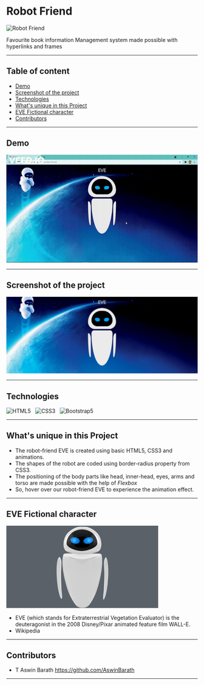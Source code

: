 # Robot Friend


<p>
<img src="assets/Robot%20Friend.png" alt="Robot Friend" />
</p>

Favourite book information Management system made possible with hyperlinks and frames


---

## Table of content

- [Demo](#Demo)
- [Screenshot of the project](#Screenshot-of-the-project)
- [Technologies](#Technologies)
- [What's unique in this Project](#What's-unique-in-this-Project)
- [EVE Fictional character](#EVE-Fictional-character)
- [Contributors](#Contributors)

---

## Demo

<p>
<img src="assets/Robot%20Friend.gif" alt="Robot Friend" />
</p>

---


## Screenshot of the project
<img src="assets/Eve-robot-animation.PNG" alt="Screenshot">

---

## Technologies

![HTML5](https://img.shields.io/badge/HTML5-E34F26?style=for-the-badge&logo=html5&logoColor=white)
&nbsp;
![CSS3](https://img.shields.io/badge/CSS3-1572B6?style=for-the-badge&logo=css3&logoColor=white)
&nbsp;
![Bootstrap5](https://img.shields.io/badge/Bootstrap-563D7C?style=for-the-badge&logo=bootstrap&logoColor=white)
&nbsp;


---


## What's unique in this Project

- The robot-friend EVE is created using basic HTML5, CSS3 and animations.
- The shapes of the robot are coded using border-radius property from CSS3.
- The positioning of the body parts like head, inner-head, eyes, arms and torso are made possible with the help of <em>Flexbox</em>
- So, hover over our robot-friend EVE to experience the animation effect.

---

## EVE Fictional character

<img src="assets/target_robo.jpg" width="400px" alt="EVE">

- EVE (which stands for Extraterrestrial Vegetation Evaluator) is the deuteragonist in the 2008 Disney/Pixar animated feature film WALL-E.
- Wikipedia

---

## Contributors

- T Aswin Barath <https://github.com/AswinBarath>

---
